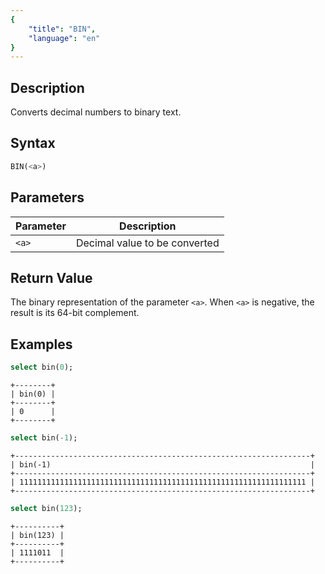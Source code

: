 ```yaml
---
{
    "title": "BIN",
    "language": "en"
}
---
```


## Description

Converts decimal numbers to binary text.

## Syntax

```sql
BIN(<a>)
```

## Parameters

| Parameter | Description |
| -- | -- |
| `<a>` | Decimal value to be converted |

## Return Value

The binary representation of the parameter `<a>`. When `<a>` is negative, the result is its 64-bit complement.

## Examples

```sql
select bin(0);
```

```text
+--------+
| bin(0) |
+--------+
| 0      |
+--------+
```

```sql
select bin(-1);
```

```text
+------------------------------------------------------------------+
| bin(-1)                                                          |
+------------------------------------------------------------------+
| 1111111111111111111111111111111111111111111111111111111111111111 |
+------------------------------------------------------------------+
```

```sql
select bin(123);
```

```text
+----------+
| bin(123) |
+----------+
| 1111011  |
+----------+
```
